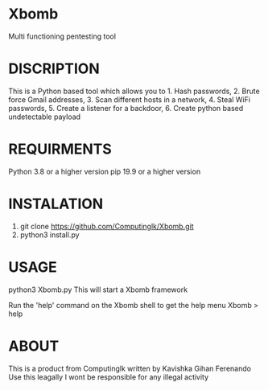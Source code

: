 # Xbomb
Multi functioning pentesting tool

# DISCRIPTION

This is a Python based tool which allows you to
       1. Hash passwords, 
       2. Brute force Gmail addresses, 
       3. Scan different hosts in a network, 
       4. Steal WiFi passwords, 
       5. Create a listener for a backdoor, 
       6. Create python based undetectable payload
       
# REQUIRMENTS
  
Python 3.8 or a higher version
pip 19.9 or a higher version

# INSTALATION

1. git clone https://github.com/Computinglk/Xbomb.git
2. python3 install.py

# USAGE

python3 Xbomb.py
This will start a Xbomb framework

Run the 'help' command on the Xbomb shell to get the help menu
Xbomb > help
    
# ABOUT

This is a product from Computinglk written by Kavishka Gihan Ferenando
Use this leagally
I wont be responsible for any illegal activity
 
 
 

